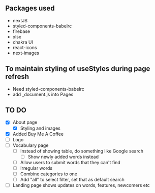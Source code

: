 ## Packages used

- nextJS
- styled-components-babelrc
- firebase
- xlsx
- chakra UI
- react-icons
- next-images

## To maintain styling of useStyles during page refresh

- Need styled-components-babelrc
- add \_document.js into Pages

## TO DO

- [x] About page
  - [x] Styling and images
- [x] Added Buy Me A Coffee
- [ ] Logo
- [ ] Vocabulary page
  - [ ] Instead of showing table, do something like Google search
    - [ ] Show newly added words instead
  - [ ] Allow users to submit words that they can't find
  - [ ] Irregular words
  - [ ] Combine categories to one
  - [ ] Add "all" to select filter, set that as default search
- [ ] Landing page shows updates on words, features, newcomers etc
